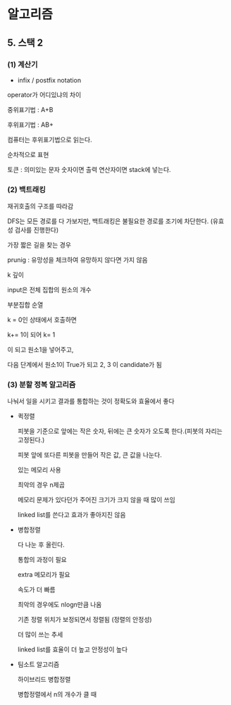 # 알고리즘

## 5. 스택 2

### (1) 계산기

* infix / postfix notation

operator가 어디있냐의 차이

중위표기법 : A+B

후위표기법 : AB+

컴퓨터는 후위표기법으로 읽는다.

순차적으로 표현

토큰 : 의미있는 문자
숫자이면 출력
연산자이면 stack에 넣는다.

### (2) 백트래킹

재귀호출의 구조를 따라감

DFS는 모든 경로를 다 가보지만, 백트래킹은 불필요한 경로를 조기에 차단한다. (유효성 검사를 진행한다)

가장 짧은 길을 찾는 경우

prunig : 유망성을 체크하여 유망하지 않다면 가지 않음

k 깊이

input은 전체 집합의 원소의 개수



 부분집합 순열

k = 0인 상태에서 호출하면

k+= 1이 되어 k= 1

이 되고 원소1을 넣어주고,

다음 단계에서 원소1이 True가 되고 2, 3 이 candidate가 됨



### (3) 분할 정복 알고리즘

나눠서 일을 시키고 결과를 통합하는 것이 정확도와 효율에서 좋다



* 퀵정렬

  피봇을 기준으로 앞에는 작은 숫자, 뒤에는 큰 숫자가 오도록 한다.(피봇의 자리는 고정된다.)

  피봇 앞에 또다른 피봇을 만들어 작은 값, 큰 값을 나눈다.

  있는 메모리 사용

  최악의 경우 n제곱

  메모리 문제가 있다던가 주어진 크기가 크지 않을 때 많이 쓰임

  linked list를 쓴다고 효과가 좋아지진 않음

  

* 병합정렬

  다 나눈 후 올린다.

  통합의 과정이 필요

  extra 메모리가 필요

  속도가 더 빠름

  최악의 경우에도 nlogn만큼 나옴

  기존 정렬 위치가 보정되면서 정렬됨 (정렬의 안정성)

  더 많이 쓰는 추세

  linked list를 효율이 더 높고 안정성이 높다

  

* 팀소트 알고리즘

  하이브리드 병합정렬

  병합정렬에서 n의 개수가 클 때